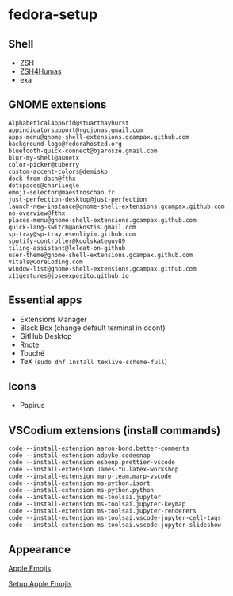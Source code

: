 # fedora-setup

## Shell
- ZSH
- [ZSH4Humas](https://github.com/romkatv/zsh4humans)
- exa

## GNOME extensions
```
AlphabeticalAppGrid@stuarthayhurst
appindicatorsupport@rgcjonas.gmail.com
apps-menu@gnome-shell-extensions.gcampax.github.com
background-logo@fedorahosted.org
bluetooth-quick-connect@bjarosze.gmail.com
blur-my-shell@aunetx
color-picker@tuberry
custom-accent-colors@demiskp
dock-from-dash@fthx
dotspaces@charlieqle
emoji-selector@maestroschan.fr
just-perfection-desktop@just-perfection
launch-new-instance@gnome-shell-extensions.gcampax.github.com
no-overview@fthx
places-menu@gnome-shell-extensions.gcampax.github.com
quick-lang-switch@ankostis.gmail.com
sp-tray@sp-tray.esenliyim.github.com
spotify-controller@koolskateguy89
tiling-assistant@leleat-on-github
user-theme@gnome-shell-extensions.gcampax.github.com
Vitals@CoreCoding.com
window-list@gnome-shell-extensions.gcampax.github.com
x11gestures@joseexposito.github.io
```
## Essential apps
- Extensions Manager
- Black Box (change default terminal in dconf)
- GitHub Desktop
- Rnote
- Touché
- TeX (`sudo dnf install texlive-scheme-full`)

## Icons
- Papirus

## VSCodium extensions (install commands)
```
code --install-extension aaron-bond.better-comments
code --install-extension adpyke.codesnap
code --install-extension esbenp.prettier-vscode
code --install-extension James-Yu.latex-workshop
code --install-extension marp-team.marp-vscode
code --install-extension ms-python.isort
code --install-extension ms-python.python
code --install-extension ms-toolsai.jupyter
code --install-extension ms-toolsai.jupyter-keymap
code --install-extension ms-toolsai.jupyter-renderers
code --install-extension ms-toolsai.vscode-jupyter-cell-tags
code --install-extension ms-toolsai.vscode-jupyter-slideshow
```

## Appearance
[Apple Emojis](https://github.com/samuelngs/apple-emoji-linux/)

[Setup Apple Emojis](https://gist.github.com/win0err/9d8c7f0feabdfe8a4c9787b02c79ac51)
